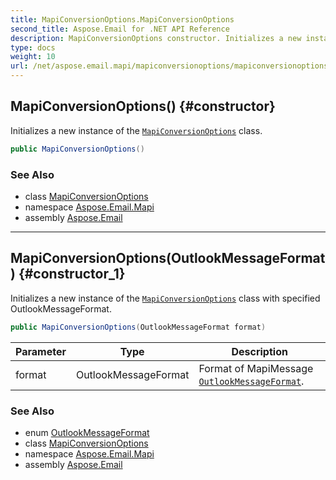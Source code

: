 ```yaml
---
title: MapiConversionOptions.MapiConversionOptions
second_title: Aspose.Email for .NET API Reference
description: MapiConversionOptions constructor. Initializes a new instance of the MapiConversionOptions class
type: docs
weight: 10
url: /net/aspose.email.mapi/mapiconversionoptions/mapiconversionoptions/
---
```

## MapiConversionOptions() {#constructor}

Initializes a new instance of the [`MapiConversionOptions`](../) class.

```csharp
public MapiConversionOptions()
```

### See Also

* class [MapiConversionOptions](../)
* namespace [Aspose.Email.Mapi](../../mapiconversionoptions/)
* assembly [Aspose.Email](../../../)

---

## MapiConversionOptions(OutlookMessageFormat) {#constructor_1}

Initializes a new instance of the [`MapiConversionOptions`](../) class with specified OutlookMessageFormat.

```csharp
public MapiConversionOptions(OutlookMessageFormat format)
```

| Parameter | Type | Description |
| --- | --- | --- |
| format | OutlookMessageFormat | Format of MapiMessage [`OutlookMessageFormat`](../../outlookmessageformat/). |

### See Also

* enum [OutlookMessageFormat](../../outlookmessageformat/)
* class [MapiConversionOptions](../)
* namespace [Aspose.Email.Mapi](../../mapiconversionoptions/)
* assembly [Aspose.Email](../../../)



